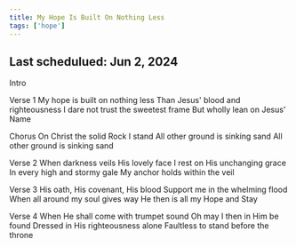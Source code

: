 ```yaml
---
title: My Hope Is Built On Nothing Less
tags: ['hope']
---
```


## Last schedulued: Jun 2, 2024          

Intro

Verse 1
My hope is built on nothing less
Than Jesus' blood and righteousness
I dare not trust the sweetest frame
But wholly lean on Jesus' Name

Chorus
On Christ the solid Rock I stand
All other ground is sinking sand
All other ground is sinking sand

Verse 2
When darkness veils His lovely face
I rest on His unchanging grace
In every high and stormy gale
My anchor holds within the veil



Verse 3
His oath, His covenant, His blood
Support me in the whelming flood
When all around my soul gives way
He then is all my Hope and Stay

Verse 4
When He shall come with trumpet sound
Oh may I then in Him be found
Dressed in His righteousness alone
Faultless to stand before the throne
